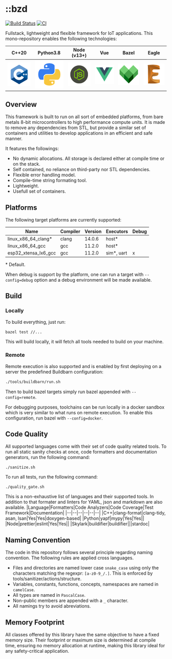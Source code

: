 # ::bzd

[![Build Status](https://travis-ci.com/blaizard/bzd.svg?branch=master)](https://travis-ci.com/blaizard/bzd)
[![CI](https://github.com/blaizard/bzd/workflows/CI/badge.svg)](https://github.com/blaizard/bzd/actions)

Fullstack, lightweight and flexible framework for IoT applications.
This mono-repository enables the following technologies:

|             C++20              |             Python3.8             |           Node (v13+)           |              Vue               |              Bazel               |              Eagle               |
| :----------------------------: | :-------------------------------: | :-----------------------------: | :----------------------------: | :------------------------------: | :------------------------------: |
| ![](./docs/assets/png/cpp.png) | ![](./docs/assets/png/python.png) | ![](./docs/assets/png/node.png) | ![](./docs/assets/png/vue.png) | ![](./docs/assets/png/bazel.png) | ![](./docs/assets/png/eagle.png) |

## Overview

This framework is built to run on all sort of embedded platforms, from bare metals 8-bit microcontrollers to high performance compute units.
It is made to remove any dependencies from STL, but provide a similar set of containers and utilities to develop applications in an
efficient and safe manner.

It features the followings:

- No dynamic allocations. All storage is declared either at compile time or on the stack.
- Self contained, no reliance on third-party nor STL dependencies.
- Flexible error handling model.
- Compile-time string formating tool.
- Lightweight.
- Usefull set of containers.

## Platforms

The following target platforms are currently supported:

| Name                 | Compiler | Version | Executors   | Debug |
| -------------------- | -------- | ------- | ----------- | ----- |
| linux_x86_64_clang\* | clang    | 14.0.6  | host\*      |       |
| linux_x86_64_gcc     | gcc      | 11.2.0  | host\*      |       |
| esp32_xtensa_lx6_gcc | gcc      | 11.2.0  | sim\*, uart | x     |

\* Default.

When debug is support by the platform, one can run a target with `--config=debug` option and a debug environment will
be made available.

## Build

### Locally

To build everything, just run:

```bash
bazel test //...
```

This will build locally, it will fetch all tools needed to build on your machine.

### Remote

Remote execution is also supported and is enabled by first deploying on a server the predefined Buildbarn configuration:

```bash
./tools/buildbarn/run.sh
```

Then to build bazel targets simply run bazel appended with `--config=remote`.

For debugging purposes, toolchains can be run locally in a docker sandbox which is very similar to what runs on remote execution.
To enable this configuration, run bazel with `--config=docker`.

## Code Quality

All supported languages come with their set of code quality related tools.
To run all static sanity checks at once, code formatters and documentation generators, run the following command:

```
./sanitize.sh
```

To run all tests, run the following command:

```
./quality_gate.sh
```

This is a non-exhaustive list of languages and their supported tools. In addition to that
formater and linters for YAML, json and markdown are also available.
|Language|Formatters|Code Analyzers|Code Coverage|Test Framework|Documentation|
|--|--|--|--|--|--|
|C++|clang-format|clang-tidy, asan, lsan|Yes|Yes|doxygen-based|
|Python|yapf|mypy|Yes|Yes||
|Node|prettier|eslint|Yes|Yes||
|Skylark|buildifier|buildifier|||stardoc|

## Naming Convention

The code in this repository follows several principle regarding naming convention. The following rules are applied cross languages.

- Files and directories are named lower case `snake_case` using only the characters matching the regexpr: `[a-z0-9_/.]`. This is enforced by tools/sanitizer/actions/structure.
- Variables, constants, functions, concepts, namespaces are named in `camelCase`.
- All types are named in `PascalCase`.
- Non-public members are appended with a `_` character.
- All namings try to avoid abreviations.

## Memory Footprint

All classes offered by this library have the same objective to have a fixed memory size. Their footprint or maximum size
is determined at compile time, ensuring no memory allocation at runtime, making this library ideal for any safety-critical application.

